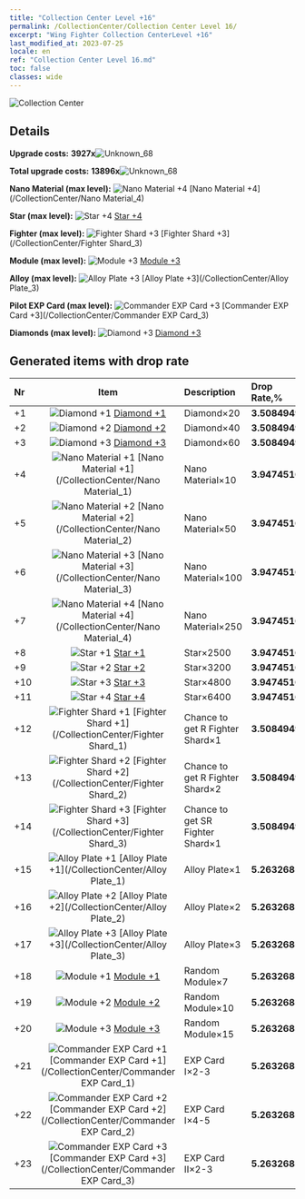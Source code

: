 ```yaml
---
title: "Collection Center Level +16"
permalink: /CollectionCenter/Collection Center Level 16/
excerpt: "Wing Fighter Collection CenterLevel +16"
last_modified_at: 2023-07-25
locale: en
ref: "Collection Center Level 16.md"
toc: false
classes: wide
---
```



  ![Collection Center](/images/bh_img6.png)

## Details

 **Upgrade costs:** **3927x**![Unknown_68](/images/item/bh_img25_p.png)

 **Total upgrade costs:** **13896x**![Unknown_68](/images/item/bh_img25_p.png)

 **Nano Material (max level):** ![Nano Material +4](/images/cc/CC_Nano_Material_4_p.png) [Nano Material +4](/CollectionCenter/Nano Material_4)

 **Star (max level):** ![Star +4](/images/cc/CC_Star_4_p.png) [Star +4](/CollectionCenter/Star_4)

 **Fighter (max level):** ![Fighter Shard +3](/images/cc/CC_Fighter_Shard_3_p.png) [Fighter Shard +3](/CollectionCenter/Fighter Shard_3)

 **Module (max level):** ![Module +3](/images/cc/CC_Module_3_p.png) [Module +3](/CollectionCenter/Module_3)

 **Alloy (max level):** ![Alloy Plate +3](/images/cc/CC_Alloy_Plate_3_p.png) [Alloy Plate +3](/CollectionCenter/Alloy Plate_3)

 **Pilot EXP Card (max level):** ![Commander EXP Card +3](/images/cc/CC_Pilot_EXP_Card_3_p.png) [Commander EXP Card +3](/CollectionCenter/Commander EXP Card_3)

 **Diamonds (max level):** ![Diamond +3](/images/cc/CC_Diamond_3_p.png) [Diamond +3](/CollectionCenter/Diamond_3)

## Generated items with drop rate

  |  Nr |     Item   |    Description   |  Drop Rate,% |
  |:----|:----------:|:-----------------|:-------------|
  | +1 | ![Diamond +1](/images/cc/CC_Diamond_1_p.png) [Diamond +1](/CollectionCenter/Diamond_1) | Diamond×20 | **3.5084949** |
  | +2 | ![Diamond +2](/images/cc/CC_Diamond_2_p.png) [Diamond +2](/CollectionCenter/Diamond_2) | Diamond×40 | **3.5084949** |
  | +3 | ![Diamond +3](/images/cc/CC_Diamond_3_p.png) [Diamond +3](/CollectionCenter/Diamond_3) | Diamond×60 | **3.5084949** |
  | +4 | ![Nano Material +1](/images/cc/CC_Nano_Material_1_p.png) [Nano Material +1](/CollectionCenter/Nano Material_1) | Nano Material×10 | **3.9474516** |
  | +5 | ![Nano Material +2](/images/cc/CC_Nano_Material_2_p.png) [Nano Material +2](/CollectionCenter/Nano Material_2) | Nano Material×50 | **3.9474516** |
  | +6 | ![Nano Material +3](/images/cc/CC_Nano_Material_3_p.png) [Nano Material +3](/CollectionCenter/Nano Material_3) | Nano Material×100 | **3.9474516** |
  | +7 | ![Nano Material +4](/images/cc/CC_Nano_Material_4_p.png) [Nano Material +4](/CollectionCenter/Nano Material_4) | Nano Material×250 | **3.9474516** |
  | +8 | ![Star +1](/images/cc/CC_Star_1_p.png) [Star +1](/CollectionCenter/Star_1) | Star×2500 | **3.9474516** |
  | +9 | ![Star +2](/images/cc/CC_Star_2_p.png) [Star +2](/CollectionCenter/Star_2) | Star×3200 | **3.9474516** |
  | +10 | ![Star +3](/images/cc/CC_Star_3_p.png) [Star +3](/CollectionCenter/Star_3) | Star×4800 | **3.9474516** |
  | +11 | ![Star +4](/images/cc/CC_Star_4_p.png) [Star +4](/CollectionCenter/Star_4) | Star×6400 | **3.9474516** |
  | +12 | ![Fighter Shard +1](/images/cc/CC_Fighter_Shard_1_p.png) [Fighter Shard +1](/CollectionCenter/Fighter Shard_1) | Chance to get R Fighter Shard×1 | **3.5084949** |
  | +13 | ![Fighter Shard +2](/images/cc/CC_Fighter_Shard_2_p.png) [Fighter Shard +2](/CollectionCenter/Fighter Shard_2) | Chance to get R Fighter Shard×2 | **3.5084949** |
  | +14 | ![Fighter Shard +3](/images/cc/CC_Fighter_Shard_3_p.png) [Fighter Shard +3](/CollectionCenter/Fighter Shard_3) | Chance to get SR Fighter Shard×1 | **3.5084949** |
  | +15 | ![Alloy Plate +1](/images/cc/CC_Alloy_Plate_1_p.png) [Alloy Plate +1](/CollectionCenter/Alloy Plate_1) | Alloy Plate×1 | **5.2632685** |
  | +16 | ![Alloy Plate +2](/images/cc/CC_Alloy_Plate_2_p.png) [Alloy Plate +2](/CollectionCenter/Alloy Plate_2) | Alloy Plate×2 | **5.2632685** |
  | +17 | ![Alloy Plate +3](/images/cc/CC_Alloy_Plate_3_p.png) [Alloy Plate +3](/CollectionCenter/Alloy Plate_3) | Alloy Plate×3 | **5.2632685** |
  | +18 | ![Module +1](/images/cc/CC_Module_1_p.png) [Module +1](/CollectionCenter/Module_1) | Random Module×7 | **5.2632685** |
  | +19 | ![Module +2](/images/cc/CC_Module_2_p.png) [Module +2](/CollectionCenter/Module_2) | Random Module×10 | **5.2632685** |
  | +20 | ![Module +3](/images/cc/CC_Module_3_p.png) [Module +3](/CollectionCenter/Module_3) | Random Module×15 | **5.2632685** |
  | +21 | ![Commander EXP Card +1](/images/cc/CC_Pilot_EXP_Card_1_p.png) [Commander EXP Card +1](/CollectionCenter/Commander EXP Card_1) | EXP Card I×2-3 | **5.2632685** |
  | +22 | ![Commander EXP Card +2](/images/cc/CC_Pilot_EXP_Card_2_p.png) [Commander EXP Card +2](/CollectionCenter/Commander EXP Card_2) | EXP Card I×4-5 | **5.2632685** |
  | +23 | ![Commander EXP Card +3](/images/cc/CC_Pilot_EXP_Card_3_p.png) [Commander EXP Card +3](/CollectionCenter/Commander EXP Card_3) | EXP Card II×2-3 | **5.2632685** |

